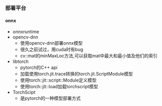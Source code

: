 ### 部署平台
#### onnx
* onnxruntime
* opencv-dnn
    - 使用opencv-dnn部署onnx模型
    - 很久之前试过，用cuda时有bug
    - cv::mat的minMaxLoc方法,可以获取mat中最大和最小值及他们的索引
* libtorch
    - pytorch的C++ api
    - 加载使用torch.jit.trace转换的torch.jit.ScriptModule模型
    - 使用torch::jit::script::Module定义模型
    - 使用torch::jit::load加载torchscript模型
* TorchScipt
    - 是pytorch的一种模型部署方式